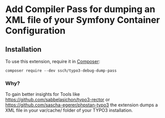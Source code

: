 # Add Compiler Pass for dumping an XML file of your Symfony Container Configuration


## Installation

To use this extension, require it in [Composer](https://getcomposer.org/):

```
composer require --dev ssch/typo3-debug-dump-pass
```

### Why?

To gain better insights for Tools like https://github.com/sabbelasichon/typo3-rector or https://github.com/sascha-egerer/phpstan-typo3 the extension dumps a XML
file in your var/cache/ folder of your TYPO3 installation.
